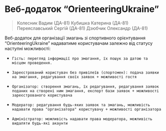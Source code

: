# Веб-додаток “OrienteeringUkraine”
> Колесник Вадим (ДА-81)
> Кубишка Катерина (ДА-81)
> Переяславський Сергій (ДА-81)
> Дзюбчик Олександр (ДА-81)

Веб-додаток для організації змагань зі спортивного орієнтування “OrienteeringUkraine” надаватиме користувачам залежно від статусу наступні можливості:
-     Гість: перегляд інформації про змагання, їх пошук за датою та місцем проведення.
-     Зареєстрований користувач без привілеїв (спортсмен): подача заявки на змагання, редагування своїх заявок + можливості гостя
-     Організатор: створення змагань, їх редагування, редагування заявок поданих на створені ним змагання, експорт бази заявок + можливості зареєстрованого користувача
-     Модератор: редагування будь-яких заявок та змагань, можливість надавати права "організатора" користувачу + можливості організатора
-     Адміністратор: можливість надавати права модератора, можливість видаляти будь-які акаунти

